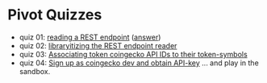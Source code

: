 # Pivot Quizzes

* quiz 01: [reading a REST endpoint](quiz01) 
([answer](answer02.rs))
* quiz 02: [libraryitizing the REST endpoint reader](quiz02)
* quiz 03: [Associating token coingecko API IDs to their token-symbols](quiz03)
* quiz 04: [Sign up as coingecko dev and obtain API-key](quiz04) ... and
play in the sandbox.
